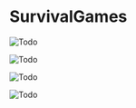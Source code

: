 # SurvivalGames
![Todo](https://turadox.eu/wp-content/uploads/2020/02/Todo-new.png)


![Todo](https://turadox.eu/wp-content/uploads/2020/02/Features-new.png)


![Todo](https://turadox.eu/wp-content/uploads/2020/02/Commands-new.png)


![Todo](https://turadox.eu/wp-content/uploads/2020/02/Files-new.png)

